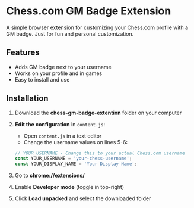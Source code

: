 # Chess.com GM Badge Extension

A simple browser extension for customizing your Chess.com profile with a GM badge. Just for fun and personal customization.

## Features
- Adds GM badge next to your username
- Works on your profile and in games
- Easy to install and use

## Installation

1. Download the **chess-gm-badge-extention** folder on your computer

2. **Edit the configuration** in `content.js`:
   - Open `content.js` in a text editor
   - Change the username values on lines 5-6:
   ```javascript
   // YOUR USERNAME - Change this to your actual Chess.com username
   const YOUR_USERNAME = 'your-chess-username';
   const YOUR_DISPLAY_NAME = 'Your Display Name';
   
3. Go to **chrome://extensions/**

4. Enable **Developer mode** (toggle in top-right)

5. Click **Load unpacked** and select the downloaded folder

